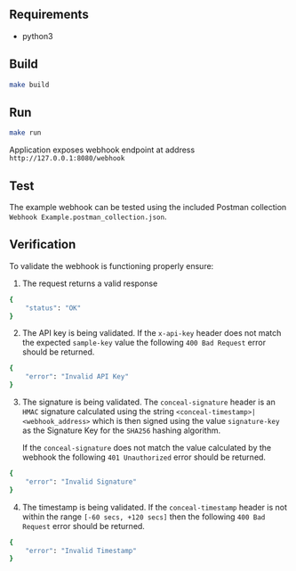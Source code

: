 Requirements
--

* python3

Build
--

```bash
make build
```

Run
--

```bash
make run
```

Application exposes webhook endpoint at address
`http://127.0.0.1:8080/webhook`

Test
--

The example webhook can be tested using the included Postman collection `Webhook Example.postman_collection.json`.

Verification
--

To validate the webhook is functioning properly ensure:

1. The request returns a valid response

```bash
{
    "status": "OK"
}
```

2. The API key is being validated. If the `x-api-key` header does not match the expected `sample-key` value the following `400 Bad Request` error should be returned.

```bash
{
    "error": "Invalid API Key"
}
```

3. The signature is being validated. The `conceal-signature` header is an `HMAC` signature calculated using the string `<conceal-timestamp>|<webhook_address>` which is then signed using the value `signature-key` as the Signature Key for the `SHA256` hashing algorithm.

   If the `conceal-signature` does not match the value calculated by the webhook the following `401 Unauthorized` error should be returned.

```bash
{
    "error": "Invalid Signature"
}
```

4. The timestamp is being validated. If the `conceal-timestamp` header is not within the range `[-60 secs, +120 secs]` then the following `400 Bad Request` error should be returned.

```bash
{
    "error": "Invalid Timestamp"
}
```
